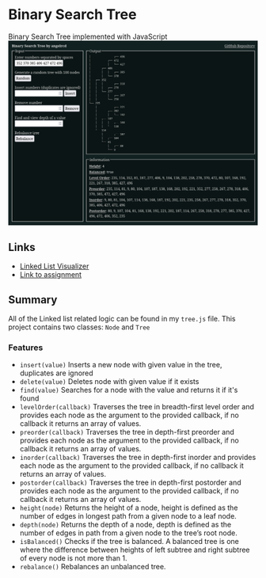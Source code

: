 # Binary Search Tree
Binary Search Tree implemented with JavaScript
![Screenshot of the visualizer](./readme-assets/Screenshot.png)

## Links
- [Linked List Visualizer](https://angelrcd.github.io/odin-binary-search-tree/)
- [Link to assignment](https://www.theodinproject.com/lessons/javascript-binary-search-trees)

## Summary
All of the Linked list related logic can be found in my `tree.js` file. This project contains two classes: `Node` and `Tree`

### Features
- `insert(value)` Inserts a new node with given value in the tree, duplicates are ignored
- `delete(value)` Deletes node with given value if it exists
- `find(value)` Searches for a node with the value and returns it if it's found
- `levelOrder(callback)` Traverses the tree in breadth-first level order and provides each node as the argument to the provided callback, if no callback it returns an array of values.
- `preorder(callback)` Traverses the tree in depth-first preorder and provides each node as the argument to the provided callback, if no callback it returns an array of values.
- `inorder(callback)` Traverses the tree in depth-first inorder and provides each node as the argument to the provided callback, if no callback it returns an array of values.
- `postorder(callback)` Traverses the tree in depth-first postorder and provides each node as the argument to the provided callback, if no callback it returns an array of values.
- `height(node)` Returns the height of a node, height is defined as the number of edges in longest path from a given node to a leaf node.
- `depth(node)` Returns the depth of a node, depth is defined as the number of edges in path from a given node to the tree’s root node.
- `isBalanced()` Checks if the tree is balanced. A balanced tree is one where the difference between heights of left subtree and right subtree of every node is not more than 1.
- `rebalance()` Rebalances an unbalanced tree.